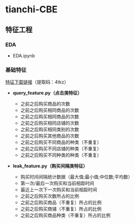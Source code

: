 # tianchi-CBE

## 特征工程

### EDA
- EDA.ipynb

### 基础特征
[特征下载链接](https://pan.baidu.com/s/1dnVy2BmcEWLei_G7_A0PZw)（提取码：4tkz）
	
   - **query_feature.py（点击类特征）**
      	- 之前之后购买商品的次数
      	- 之前之后购买相同商品的次数
      	- 之前之后购买相同商品的次数
      	- 之前之后购买相同店铺的次数
      	- 之前之后购买相同类别的次数
      	- 之前之后购买其他商品的次数　
      	- 之前之后购买不同商品的种类（不重复）
      	- 之前之后购买不同店铺的种类（不重复）
      	- 之前之后购买不同种类的种类（不重复）
	
   - **leak_feature.py（购买间隔类特征）**
        - 购买时间间隔统计数据（最大值;最小值;中位数;平均数）
        - 第一次/最后一次购买和当前相距时间
        - 最近上一次下一次购买和当前相距时间
        - 之前之后购买次数所占的比例
        - 之前之后购买商品（不重复）所占的比例
        - 之前之后购买商铺（不重复）所占的比例
        - 之前之后购买商品种类（不重复）所占的比例
      
